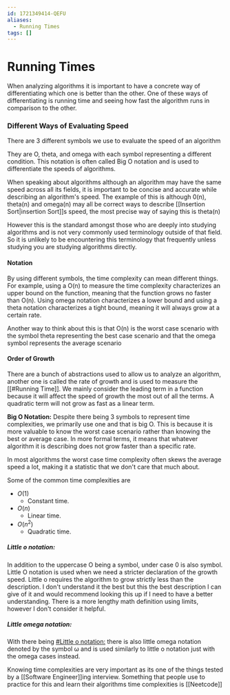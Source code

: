 ```yaml
---
id: 1721349414-QEFU
aliases:
  - Running Times
tags: []
---
```


# Running Times
When analyzing algorithms it is important to have a concrete way of differentiating which one is better than the other. One of these ways of differentiating is running time and seeing how fast the algorithm runs in comparison to the other. 

### Different Ways of Evaluating Speed
There are 3 different symbols we use to evaluate the speed of an algorithm 

They are O, theta, and omega with each symbol representing a different condition. This notation is often called Big O notation and is used to differentiate the speeds of algorithms. 

When speaking about algorithms although an algorithm may have the same speed across all its fields, it is important to be concise and accurate while describing an algorithm's speed. The example of this is although 0(n), theta(n) and omega(n) may all be correct ways to describe [[Insertion Sort|insertion Sort]]s speed, the most precise way of saying this is theta(n)

However this is the standard amongst those who are deeply into studying algorithms and is not very commonly used terminology outside of that field. So it is unlikely to be encountering this terminology that frequently unless studying you are studying algorithms directly. 

#### Notation
By using different symbols, the time complexity can mean different things. For example, using a O(n) to measure the time complexity characterizes an upper bound on the function, meaning that the function grows no faster than O(n). Using omega notation characterizes a lower bound and using a theta notation characterizes a tight bound, meaning it will always grow at a certain rate. 

Another way to think about this is that O(n) is the worst case scenario with the symbol theta representing the best case scenario and that the omega symbol represents the average scenario

#### Order of Growth
There are a bunch of abstractions used to allow us to analyze an algorithm, another one is called the rate of growth and is used to measure the [[#Running Time]]. We mainly consider the leading term in a function because it will affect the speed of growth the most out of all the terms. A quadratic term will not grow as fast as a linear term.

**Big O Notation:**
Despite there being 3 symbols to represent time complexities, we primarily use one and that is big O. This is because it is more valuable to know the worst case scenario rather than knowing the best or average case. In more formal terms, it means that whatever algorithm it is describing does not grow faster than a specific rate. 

In most algorithms the worst case time complexity often skews the average speed a lot, making it a statistic that we don't care that much about.

Some of the common time complexities are 
- $O(1)$
	- Constant time.
- $O(n)$
	- Linear time.
- $O(n^2)$
	- Quadratic time.

##### Little o notation:
In addition to the uppercase O being a symbol, under case 0 is also symbol. Little O notation is used when we need a stricter declaration of the growth speed. Little o requires the algorithm to grow strictly less than the description. I don't understand it the best but this the best description I can give of it and would recommend looking this up if I need to have a better understanding. There is a more lengthy math definition using limits, however I don't consider it helpful.

##### Little omega notation:
With there being [#Little o notation:](#little-o-notation) there is also little omega notation denoted by the symbol ω and is used similarly to little o notation just with the omega cases instead. 

Knowing time complexities are very important as its one of the things tested by a [[Software Engineer]]ing interview. Something that people use to practice for this and learn their algorithms time complexities is [[Neetcode]]
